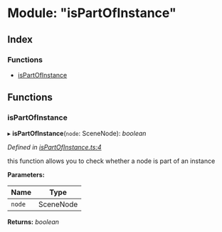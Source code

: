 
# Module: "isPartOfInstance"

## Index

### Functions

* [isPartOfInstance](_ispartofinstance_.md#ispartofinstance)

## Functions

###  isPartOfInstance

▸ **isPartOfInstance**(`node`: SceneNode): *boolean*

*Defined in [isPartOfInstance.ts:4](https://github.com/figma-plugin-helper-functions/figma-plugin-helpers/blob/0fbf45c/src/helpers/isPartOfInstance.ts#L4)*

this function allows you to check whether a node is part of an instance

**Parameters:**

Name | Type |
------ | ------ |
`node` | SceneNode |

**Returns:** *boolean*

